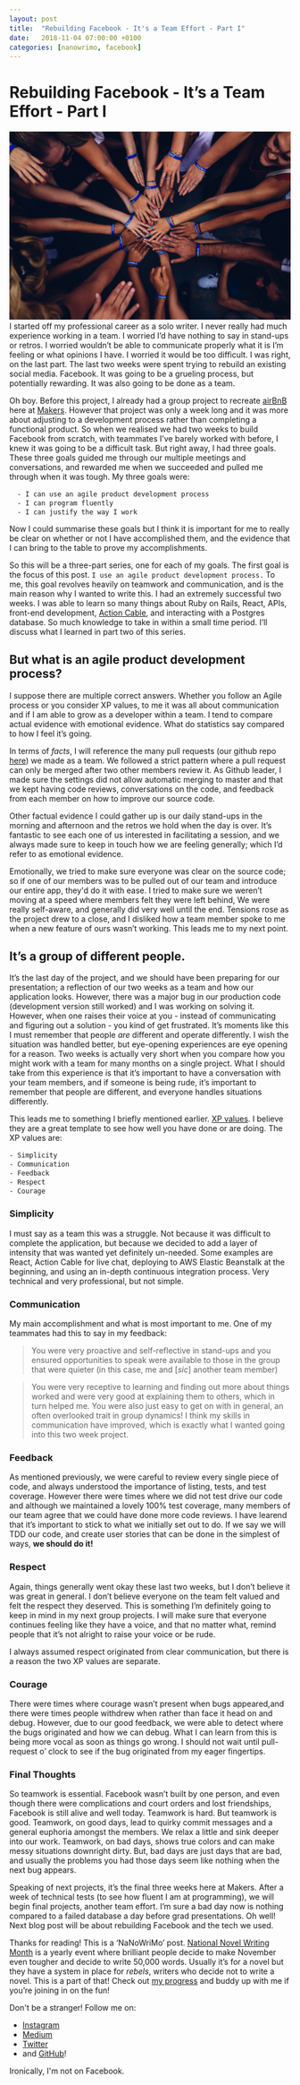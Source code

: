```yaml
---
layout: post
title:  "Rebuilding Facebook - It's a Team Effort - Part I"
date:   2018-11-04 07:00:00 +0100
categories: [nanowrimo, facebook]
---	
```

# Rebuilding Facebook - It’s a Team Effort - Part I

![Teamwork](/assets/teamwork.jpeg)
I started off my professional career as a solo writer. I never really had much experience working in a team. I worried I’d have nothing to say in stand-ups or retros. I worried wouldn’t be able to communicate properly what it is I’m feeling or what opinions I have. I worried it would be too difficult. I was right, on the last part. The last two weeks were spent trying to rebuild an existing social media. Facebook. It was going to be a grueling process, but potentially rewarding. It was also going to be done as a team.

Oh boy. Before this project, I already had a group project to recreate [airBnB][1] here at [Makers][2]. However that project was only a week long and it was more about adjusting to a development process rather than completing a functional product. So when we realised we had two weeks to build Facebook from scratch, with teammates I’ve barely worked with before, I knew it was going to be a difficult task. But right away, I had three goals. These three goals guided me through our multiple meetings and conversations, and rewarded me when we succeeded and pulled me through when it was tough. My three goals were:

```
  - I can use an agile product development process
  - I can program fluently
  - I can justify the way I work
```

Now I could summarise these goals but I think it is important for me to really be clear on whether or not I have accomplished them, and the evidence that I can bring to the table to prove my accomplishments.

So this will be a three-part series, one for each of my goals. The first goal is the focus of this post. `I use an agile product development process.` To me, this goal revolves heavily on teamwork and communication, and is the main reason why I wanted to write this. I had an extremely successful two weeks. I was able to learn so many things about Ruby on Rails, React, APIs, front-end development, [Action Cable][3], and interacting with a Postgres database. So much knowledge to take in within a small time period. I’ll discuss what I learned in part two of this series. 

##  But what is an agile product development process?

I suppose there are multiple correct answers. Whether you follow an Agile process or you consider XP values, to me it was all about communication and if I am able to grow as a developer within a team. I tend to compare actual evidence with emotional evidence. What do statistics say compared to how I feel it’s going. 

In terms of *facts*, I will reference the many pull requests (our github repo [here][4]) we made as a team. We followed a strict pattern where a pull request can only be merged after two other members review it. As Github leader, I made sure the settings did not allow automatic merging to master and that we kept having code reviews, conversations on the code, and feedback from each member on how to improve our source code. 

Other factual evidence I could gather up is our daily stand-ups in the morning and afternoon and the retros we hold when the day is over. It’s fantastic to see each one of us interested in facilitating a session, and we always made sure to keep in touch how we are feeling generally; which I’d refer to as emotional evidence.

Emotionally, we tried to make sure everyone was clear on the source code; so if one of our members was to be pulled out of our team and introduce our entire app, they'd do it with ease. I tried to make sure we weren’t moving at a speed where members  felt they were left behind, We were really self-aware, and generally did very well until the end. Tensions rose as the project drew to a close, and I disliked how a team member spoke to me when a new feature of ours wasn’t working. This leads me to my next point.

## It’s a group of **different** people.

It’s the last day of the project, and we should have been preparing for our presentation; a reflection of our two weeks as a team and how our application looks. However, there was a major bug in our production code (development version still worked) and I was working on solving it. However, when one raises their voice at you - instead of communicating and figuring out a solution - you kind of get frustrated. It’s moments like this I must remember that people *are* different and operate differently. I wish the situation was handled better, but eye-opening experiences are eye opening for a reason. Two weeks is actually very short when you compare how you might work with a team for many months on a single project.  What I should take from this experience is that it’s important to have a conversation with your team members, and if someone is being rude, it’s important to remember that people are different, and everyone handles situations differently. 

This leads me to something I briefly mentioned earlier. [XP values][5]. I believe they are a great template to see how well you have done or are doing. The XP values are:
```
- Simplicity
- Communication
- Feedback
- Respect
- Courage
```
### Simplicity

I must say as a team this was a struggle. Not because it was difficult to complete the application, but because we decided to add a layer of intensity that was wanted yet definitely un-needed. Some examples are React, Action Cable for live chat, deploying to AWS Elastic Beanstalk at the beginning, and using an in-depth continuous integration process. Very technical and very professional, but not simple.

### Communication
My main accomplishment and what is most important to me. One of my teammates had this to say in my feedback:
> You were very proactive and self-reflective in stand-ups and you ensured opportunities to speak were available to those in the group that were quieter (in this case, me and [*sic*] another team member)


> You were very receptive to learning and finding out more about things worked and were very good at explaining them to others, which in turn helped me. You were also just easy to get on with in general, an often overlooked trait in group dynamics!
I think my skills in communication have improved, which is exactly what I wanted going into this two week project.

### Feedback
As mentioned previously, we were careful to review every single piece of code, and always understood the importance of listing, tests, and test coverage. However there were times where we did not test drive our code and although we maintained a lovely 100% test coverage, many members of our team agree that we could have done more code reviews. I have learend that it’s important to stick to what we initially set out to do. If we say we will TDD our code, and create user stories that can be done in the simplest of ways, **we should do it!**

### Respect
Again, things generally went okay these last two weeks, but I don’t believe it was great in general. I don’t believe everyone on the team felt valued and felt the respect they deserved. This is something I’m definitely going to keep in mind in my next group projects. I will make sure that everyone continues feeling like they have a voice, and that no matter what, remind people that it’s not alright to raise your voice or be rude. 

I always assumed respect originated from clear communication, but there is a reason the two XP values are separate.

### Courage
There were times where courage wasn’t present when bugs appeared,and there were times people withdrew when rather than face it head on and debug. However, due to our good feedback, we were able to detect where the bugs originated and how we can debug. What I can learn from this is being more vocal as soon as things go wrong. I should not wait until pull-request o’ clock to see if the bug originated from my eager fingertips. 


### Final Thoughts
So teamwork is essential. Facebook wasn’t built by one person, and even though there were complications and court orders and lost friendships, Facebook is still alive and well today. Teamwork is hard. But teamwork is good. Teamwork, on good days, lead to quirky commit messages and a general euphoria amongst the members. We relax a little and sink deeper into our work. Teamwork, on bad days, shows true colors and can make messy situations downright dirty. But, bad days are just days that are bad, and usually the problems you had those days seem like nothing when the next bug appears. 

Speaking of next projects, it’s the final three weeks here at Makers. After a week of technical tests (to see how fluent I am at programming), we will begin final projects, another team effort. I’m sure a bad day now is nothing compared to a failed database a day before grad presentations. Oh well! Next blog post will be about rebuilding Facebook and the tech we used. 

Thanks for reading! This is a ‘NaNoWriMo’ post. [National Novel Writing Month][6] is a yearly event where brilliant people decide to make November even tougher and decide to write 50,000 words. Usually it’s for a novel but they have a system in place for *rebels*, writers who decide not to write a novel. This is a part of that! Check out [my progress][7] and buddy up with me if you’re joining in on the fun! 

Don't be a stranger! Follow me on:
- [Instagram][8]
- [Medium][9]
- [Twitter][10]
- and [GitHub][11]!

Ironically, I'm not on Facebook.

[1]: https://github.com/Kharouk/MakersBnB
[2]: https://makers.tech
[3]: https://edgeguides.rubyonrails.org/action_cable_overview.html
[4]: https://github.com/Kharouk/acebook-cicada
[5]: http://www.extremeprogramming.org/values.html
[6]: https://nanowrimo.org/dashboard
[7]: https://nanowrimo.org/participants/alexkharouk
[8]: https://instagram.com/codealist
[9]: https://medium.com/@codelist
[10]: https://twitter.com/alexkharouk
[11]: https://github.com/kharouk
